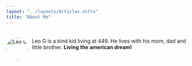 ```yaml
---
layout: "../layouts/Articles.astro"
title: "About Me"
---
```


<div style="display:flex; padding: 20px 0 30px;">
  <div style="display:flex; margin-right: 10px">
    <div
      style="width: 60px; height: 60px; border-radius: 100%; overflow:hidden;"
    >
      <img alt="Leo G" width="60px" height="60px" src="/images/leog_avatar.jpg" />
    </div>
  </div>
  <div>
    Leo G is a kind kid living at 449. He lives with his mom, dad and little
    brother.
    <b>Living the american dream!</b>
  </div>
</div>